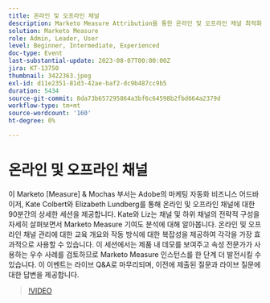 ```yaml
---
title: 온라인 및 오프라인 채널
description: Marketo Measure Attribution을 통한 온라인 및 오프라인 채널 최적화에 대한 심층적인 90분 세션인 Adobe의 마케팅 자동화 비즈니스 어드바이저, Kate Colbert 및 Elizabeth Lundberg와 함께 전략적 구성, 모범 사례 및 라이브 Q&A를 살펴보십시오.
solution: Marketo Measure
role: Admin, Leader, User
level: Beginner, Intermediate, Experienced
doc-type: Event
last-substantial-update: 2023-08-07T00:00:00Z
jira: KT-13750
thumbnail: 3422363.jpeg
exl-id: d11e2351-81d3-42ae-baf2-dc9b487cc9b5
duration: 5434
source-git-commit: 8da73b657295864a3bf6c64598b2fbd664a2379d
workflow-type: tm+mt
source-wordcount: '160'
ht-degree: 0%

---
```


# 온라인 및 오프라인 채널

이 Marketo [Measure] &amp; Mochas 부서는 Adobe의 마케팅 자동화 비즈니스 어드바이저, Kate Colbert와 Elizabeth Lundberg를 통해 온라인 및 오프라인 채널에 대한 90분간의 상세한 세션을 제공합니다. Kate와 Liz는 채널 및 하위 채널의 전략적 구성을 자세히 살펴보면서 Marketo Measure 기여도 분석에 대해 알아봅니다. 온라인 및 오프라인 채널 관리에 대한 교육 개요와 작동 방식에 대한 복잡성을 제공하여 각각을 가장 효과적으로 사용할 수 있습니다. 이 세션에서는 제품 내 데모를 보여주고 속성 전문가가 사용하는 우수 사례를 검토하므로 Marketo Measure 인스턴스를 한 단계 더 발전시킬 수 있습니다. 이 이벤트는 라이브 Q&amp;A로 마무리되며, 이전에 제출된 질문과 라이브 질문에 대한 답변을 제공합니다.

>[!VIDEO](https://video.tv.adobe.com/v/3422363/?learn=on)
